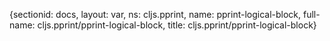 {sectionid: docs, layout: var, ns: cljs.pprint, name: pprint-logical-block, full-name: cljs.pprint/pprint-logical-block,
  title: cljs.pprint/pprint-logical-block}
